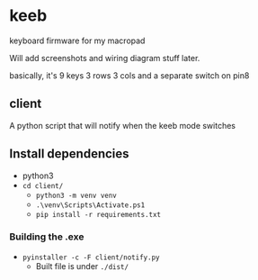 # keeb

keyboard firmware for my macropad

Will add screenshots and wiring diagram stuff later.

basically, it's 9 keys 3 rows 3 cols and a separate switch on pin8

## client
A python script that will notify when the keeb mode switches

## Install dependencies
- python3
- `cd client/`
    - `python3 -m venv venv`
    - `.\venv\Scripts\Activate.ps1`
    - `pip install -r requirements.txt`

### Building the .exe
- `pyinstaller -c -F client/notify.py`
    - Built file is under `./dist/`

